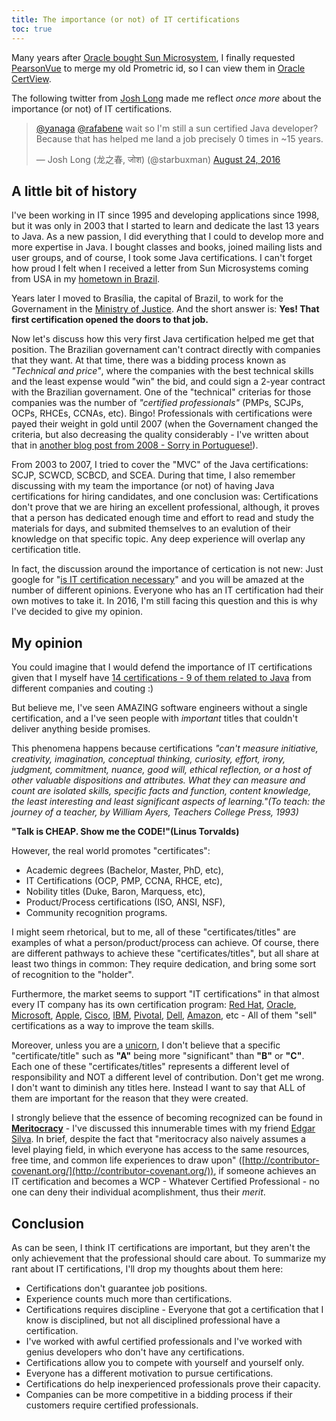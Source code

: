 ```yaml
---
title: The importance (or not) of IT certifications
toc: true
---
```


Many years after [Oracle bought Sun Microsystem](https://en.wikipedia.org/wiki/Sun_acquisition_by_Oracle), I finally requested [PearsonVue](http://www.pearsonvue.com/oracle/) to merge my old Prometric id, so I can view them in [Oracle CertView](http://certview.oracle.com).

The following twitter from [Josh Long](http://twitter.com/starbuxman) made me reflect _once more_ about the importance (or not) of IT certifications.

<blockquote class="twitter-tweet" data-lang="en"><p lang="en" dir="ltr"><a href="https://twitter.com/yanaga">@yanaga</a> <a href="https://twitter.com/rafabene">@rafabene</a> wait so I&#39;m still a sun certified Java developer? Because that has helped me land a job precisely 0 times in ~15 years.</p>&mdash; Josh Long (龙之春, जोश) (@starbuxman) <a href="https://twitter.com/starbuxman/status/768533098241732609">August 24, 2016</a></blockquote>
<script async src="//platform.twitter.com/widgets.js" charset="utf-8"></script>

## A little bit of history

I've been working in IT since 1995 and developing applications since 1998, but it was only in 2003 that I started to learn and dedicate the last 13 years to Java. As a new passion, I did everything that I could to develop more and more expertise in Java. I bought classes and books, joined mailing lists and user groups, and of course, I took some Java certifications. I can't forget how proud I felt when I received a letter from Sun Microsystems coming from USA in my [hometown in Brazil](https://goo.gl/maps/GX3uay9Mj822).

Years later I moved to Brasília, the capital of Brazil, to work for the Governament in the [Ministry of Justice](http://www.justica.gov.br/). And the short answer is: **Yes! That first certification opened the doors to that job.**

Now let's discuss how this very first Java certification helped me get that position. The Brazilian governament can't contract directly with companies that they want.  At that time, there was a bidding process known as _"Technical and price"_, where the companies with the best technical skills and the least expense would "win" the bid, and could sign a 2-year contract with the Brazilian governament. One of the "technical" criterias for those companies was the number of _"certified professionals"_ (PMPs, SCJPs, OCPs, RHCEs, CCNAs, etc). Bingo! Professionals with certifications were payed their weight in gold until 2007 (when the Governament changed the criteria, but also decreasing the quality considerably - I've written about that in [another blog post from 2008 - Sorry in Portuguese!](/2008/05/29/noticias-sobre-as-licitacoes/)).

From 2003 to 2007, I tried to cover the "MVC" of the Java certifications: SCJP, SCWCD, SCBCD, and SCEA. During that time, I also remember discussing with my team the importance (or not) of having Java certifications for hiring candidates, and one conclusion was: Certifications don't prove that we are hiring an excellent professional, although, it proves that a person has dedicated enough time and effort to read and study the materials for days, and submited themselves to an evalution of their knowledge on that specific topic. Any deep experience will overlap any certification title.

In fact, the discussion around the importance of certication is not new: Just google for "[is IT certification necessary](https://www.google.com/search?q=is+IT+certification+necessary)" and you will be amazed at the number of different opinions. Everyone who has an IT certification had their own motives to take it. In 2016, I'm still facing this question and this is why I've decided to give my opinion.

## My opinion

You could imagine that I would defend the importance of IT certifications given that I myself have [14 certifications - 9 of them related to Java](/about/) from different companies and couting :) 

But believe me, I've seen AMAZING software engineers without a single certification, and a I've seen people with _important_ titles that couldn't deliver anything beside promises.

This phenomena happens because certifications _"can't measure initiative, creativity, imagination, conceptual thinking, curiosity, effort, irony, judgment, commitment, nuance, good will, ethical reflection, or a host of other valuable dispositions and attributes. What they can measure and count are isolated skills, specific facts and function, content knowledge, the least interesting and least significant aspects of learning."(To teach: the journey of a teacher, by William Ayers, Teachers College Press, 1993)_

**"Talk is CHEAP. Show me the CODE!"(Linus Torvalds)**

However, the real world promotes "certificates": 

- Academic degrees (Bachelor, Master, PhD, etc), 
- IT Certifications (OCP, PMP, CCNA, RHCE, etc), 
- Nobility titles (Duke, Baron, Marquess, etc),
- Product/Process certifications (ISO, ANSI, NSF),
- Community recognition programs.

I might seem rhetorical, but to me, all of these "certificates/titles" are examples of what a person/product/process can achieve. Of course, there are different pathways to achieve these "certificates/titles", but all share at least two things in common: They require dedication, and bring some sort of recognition to the "holder".

Furthermore, the market seems to support "IT certifications" in that almost every IT company has its own certification program: [Red Hat](https://www.redhat.com/en/services/certification), [Oracle](https://education.oracle.com/pls/web_prod-plq-dad/db_pages.getpage?page_id=39), [Microsoft](https://www.microsoft.com/en-us/learning/certification-overview.aspx), [Apple](http://training.apple.com/en/certification), [Cisco](http://www.cisco.com/c/en/us/training-events/training-certifications/certifications.html), [IBM](http://www-03.ibm.com/certify/), [Pivotal](https://pivotal.io/academy/certification), [Dell](https://techdirect.dell.com/certification), [Amazon](https://aws.amazon.com/certification/), etc - All of them "sell" certifications as a way to improve the team skills.

Moreover, unless you are a [unicorn](https://en.wikipedia.org/wiki/Unicorn), I don't believe that a specific "certificate/title" such as **"A"** being more "significant" than **"B"** or **"C"**. Each one of these "certificates/titles" represents a different level of responsibility and NOT a different level of contribution. Don't get me wrong. I don't want to diminish any titles here. Instead I want to say that ALL of them are important for the reason that they were created.

I strongly believe that the essence of becoming recognized can be found in **[Meritocracy](https://en.wikipedia.org/wiki/Meritocracy)**  - I've discussed this innumerable times with my friend [Edgar Silva](https://twitter.com/jedgarsilva). In brief, despite the fact that "meritocracy also naively assumes a level playing field, in which everyone has access to the same resources, free time, and common life experiences to draw upon" ([http://contributor-covenant.org/](http://contributor-covenant.org/)), if someone achieves an IT certification and becomes a WCP -  Whatever Certified Professional - no one can deny their individual acomplishment, thus their *merit*. 

## Conclusion

As can be seen, I think IT certifications are important, but they aren't the only achievement that the professional should care about. To summarize my rant about IT certifications, I'll drop my thoughts about them here:

- Certifications don't guarantee job positions.
- Experience counts much more than certifications. 
- Certifications requires discipline - Everyone that got a certification that I know is disciplined, but not all disciplined professional have a certification.
- I've worked with awful certified professionals and I've worked with genius developers who don't have any certifications.
- Certifications allow you to compete with yourself and yourself only.
- Everyone has a different motivation to pursue certifications.
- Certifications do help inexperienced professionals prove their capacity.
- Companies can be more competitive in a bidding process if their customers require certified professionals.

